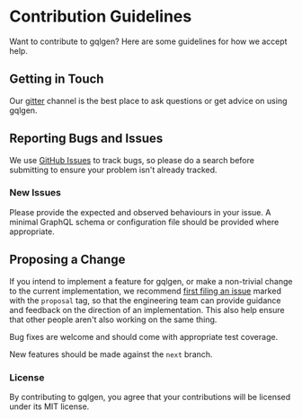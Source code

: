 # Contribution Guidelines

Want to contribute to gqlgen? Here are some guidelines for how we accept help.

## Getting in Touch

Our [gitter](https://gitter.im/gqlgen/Lobby) channel is the best place to ask questions or get advice on using gqlgen.

## Reporting Bugs and Issues

 We use [GitHub Issues](https://github.com/beyondan/gqlgen/issues) to track bugs, so please do a search before submitting to ensure your problem isn't already tracked.

### New Issues

Please provide the expected and observed behaviours in your issue. A minimal GraphQL schema or configuration file should be provided where appropriate.

## Proposing a Change

If you intend to implement a feature for gqlgen, or make a non-trivial change to the current implementation, we recommend [first filing an issue](https://github.com/beyondan/gqlgen/issues/new) marked with the `proposal` tag, so that the engineering team can provide guidance and feedback on the direction of an implementation.  This also help ensure that other people aren't also working on the same thing.

Bug fixes are welcome and should come with appropriate test coverage.

New features should be made against the `next` branch.

### License

By contributing to gqlgen, you agree that your contributions will be licensed under its MIT license.
